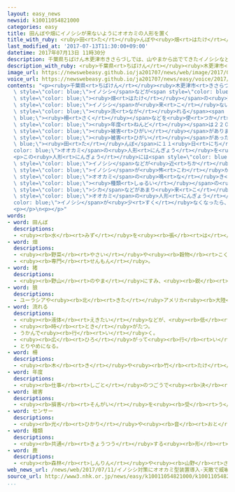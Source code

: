 ```yaml
---
layout: easy_news
newsid: k10011054821000
categories: easy
title: 田んぼや畑にイノシシが来ないようにオオカミの人形を置く
title_with_ruby: <ruby>田<rt>た</rt></ruby>んぼや<ruby>畑<rt>はたけ</rt></ruby>にイノシシが<ruby>来<rt>こ</rt></ruby>ないようにオオカミの<ruby>人形<rt>にんぎょう</rt></ruby>を<ruby>置<rt>お</rt></ruby>く
last_modified_at: '2017-07-13T11:30:00+09:00'
datetime: 2017年07月13日 11時30分
description: 千葉県ちばけん木更津市きさらづしでは、山やまから出でてきたイノシシなどが田たんぼの米こめや畑はたけの野菜やさいなどを食たべることが増ふえています。
description_with_ruby: <ruby>千葉県<rt>ちばけん</rt></ruby><ruby>木更津市<rt>きさらづし</rt></ruby>では、<ruby>山<rt>やま</rt></ruby>から<ruby>出<rt>で</rt></ruby>てきたイノシシなどが<ruby>田<rt>た</rt></ruby>んぼの<ruby>米<rt>こめ</rt></ruby>や<ruby>畑<rt>はたけ</rt></ruby>の<ruby>野菜<rt>やさい</rt></ruby>などを<ruby>食<rt>た</rt></ruby>べることが<ruby>増<rt>ふ</rt></ruby>えています。
image_url: https://newswebeasy.github.io/ja201707/news/web/image/2017/07/13/k10011054821000.jpg
voice_url: https://newswebeasy.github.io/ja201707/news/easy/voice/2017/07/13/k10011054821000.mp3
contents: "<p><ruby>千葉県<rt>ちばけん</rt></ruby><ruby>木更津市<rt>きさらづし</rt></ruby>では、<ruby>山<rt>やま</rt></ruby>から<ruby>出<rt>で</rt></ruby>てきた<span\
  \ style=\"color: blue;\">イノシシ</span>などが<span style=\"color: blue;\"><ruby>田<rt>た</rt></ruby>んぼ</span>の<ruby>米<rt>こめ</rt></ruby>や<span\
  \ style=\"color: blue;\"><ruby>畑<rt>はたけ</rt></ruby></span>の<ruby>野菜<rt>やさい</rt></ruby>などを<ruby>食<rt>た</rt></ruby>べることが<ruby>増<rt>ふ</rt></ruby>えています。<span\
  \ style=\"color: blue;\">イノシシ</span>が<ruby>来<rt>こ</rt></ruby>ないようにするため、<ruby>触<rt>さわ</rt></ruby>ると<ruby>電気<rt>でんき</rt></ruby>が<span\
  \ style=\"color: blue;\"><ruby>流<rt>なが</rt></ruby>れる</span><span style=\"color:\
  \ blue;\"><ruby>柵<rt>さく</rt></ruby></span>などを<ruby>使<rt>つか</rt></ruby>っていますが、２０１６<span\
  \ style=\"color: blue;\"><ruby>年度<rt>ねんど</rt></ruby></span>は２２００<ruby>万<rt>まん</rt></ruby><ruby>円<rt>えん</rt></ruby>の<span\
  \ style=\"color: blue;\"><ruby>被害<rt>ひがい</rt></ruby></span>がありました。</p>\n<p>ＪＡ<ruby>木更津市<rt>きさらづし</rt></ruby>は、<span\
  \ style=\"color: blue;\"><ruby>被害<rt>ひがい</rt></ruby></span>があった<span style=\"color:\
  \ blue;\"><ruby>田<rt>た</rt></ruby>んぼ</span>に１１<ruby>日<rt>にち</rt></ruby>から<span style=\"\
  color: blue;\">オオカミ</span>の<ruby>人形<rt>にんぎょう</rt></ruby>を<ruby>置<rt>お</rt></ruby>いてみることにしました。</p>\n\
  <p>この<ruby>人形<rt>にんぎょう</rt></ruby>には<span style=\"color: blue;\">センサー</span>があって、<span\
  \ style=\"color: blue;\">イノシシ</span>などが<ruby>近<rt>ちか</rt></ruby>くに<ruby>来<rt>く</rt></ruby>ると、<ruby>目<rt>め</rt></ruby>が<ruby>赤<rt>あか</rt></ruby>く<ruby>光<rt>ひか</rt></ruby>ります。<span\
  \ style=\"color: blue;\">イノシシ</span>が<ruby>怖<rt>こわ</rt></ruby>がって<ruby>逃<rt>に</rt></ruby>げるように、<span\
  \ style=\"color: blue;\">オオカミ</span>の<ruby>鳴<rt>な</rt></ruby>き<ruby>声<rt>ごえ</rt></ruby>など１８<span\
  \ style=\"color: blue;\"><ruby>種類<rt>しゅるい</rt></ruby></span>の<ruby>大<rt>おお</rt></ruby>きな<ruby>音<rt>おと</rt></ruby>も<ruby>出<rt>だ</rt></ruby>します。<ruby>北海道<rt>ほっかいどう</rt></ruby>でこの<ruby>人形<rt>にんぎょう</rt></ruby>を<ruby>使<rt>つか</rt></ruby>った<ruby>所<rt>ところ</rt></ruby>では、<span\
  \ style=\"color: blue;\">シカ</span>などがあまり<ruby>来<rt>こ</rt></ruby>なくなりました。</p>\n<p>ＪＡ<ruby>木更津市<rt>きさらづし</rt></ruby>は「<span\
  \ style=\"color: blue;\">オオカミ</span>の<ruby>人形<rt>にんぎょう</rt></ruby>で<span style=\"\
  color: blue;\">イノシシ</span>が<ruby>少<rt>すく</rt></ruby>なくなったら、もっと<ruby>置<rt>お</rt></ruby>くつもりです」と<ruby>言<rt>い</rt></ruby>っています。</p>\n\
  <p></p>\n<p></p>"
words:
- word: 田んぼ
  descriptions:
  - <ruby><rb>水</rb><rt>みず</rt></ruby>を<ruby><rb>張</rb><rt>は</rt></ruby>って、イネを<ruby><rb>育</rb><rt>そだ</rt></ruby>てる<ruby><rb>所</rb><rt>ところ</rt></ruby>。<ruby><rb>水田</rb><rt>すいでん</rt></ruby>。
- word: 畑
  descriptions:
  - <ruby><rb>野菜</rb><rt>やさい</rt></ruby>や<ruby><rb>穀物</rb><rt>こくもつ</rt></ruby>などを<ruby><rb>作</rb><rt>つく</rt></ruby>る<ruby><rb>土地</rb><rt>とち</rt></ruby>。
  - <ruby><rb>専門</rb><rt>せんもん</rt></ruby>。
- word: 猪
  descriptions:
  - <ruby><rb>野山</rb><rt>のやま</rt></ruby>にすみ、<ruby><rb>鋭</rb><rt>するど</rt></ruby>いきばを<ruby><rb>持</rb><rt>も</rt></ruby>つけもの。ブタの<ruby><rb>祖先</rb><rt>そせん</rt></ruby>といわれるが、<ruby><rb>性質</rb><rt>せいしつ</rt></ruby>はあらく<ruby><rb>一直線</rb><rt>いっちょくせん</rt></ruby>に<ruby><rb>走</rb><rt>はし</rt></ruby>るのが<ruby><rb>速</rb><rt>はや</rt></ruby>い。<ruby><rb>体</rb><rt>からだ</rt></ruby>は<ruby><rb>黒茶色</rb><rt>くろちゃいろ</rt></ruby>のあらい<ruby><rb>毛</rb><rt>け</rt></ruby>におおわれている。
- word: 狼
  descriptions:
  - ユーラシアや<ruby><rb>北</rb><rt>きた</rt></ruby>アメリカ<ruby><rb>大陸</rb><rt>たいりく</rt></ruby>の<ruby><rb>原野</rb><rt>げんや</rt></ruby>にすむ<ruby><rb>動物</rb><rt>どうぶつ</rt></ruby>。<ruby><rb>形</rb><rt>かたち</rt></ruby>は<ruby><rb>犬</rb><rt>いぬ</rt></ruby>のシェパードに<ruby><rb>似</rb><rt>に</rt></ruby>ているが、<ruby><rb>性質</rb><rt>せいしつ</rt></ruby>があらく、<ruby><rb>家畜</rb><rt>かちく</rt></ruby>や<ruby><rb>人</rb><rt>ひと</rt></ruby>をおそうこともある。かつては<ruby><rb>日本</rb><rt>にっぽん</rt></ruby>にもすんでいた。
- word: 流れる
  descriptions:
  - <ruby><rb>液体</rb><rt>えきたい</rt></ruby>などが、<ruby><rb>低</rb><rt>ひく</rt></ruby>いほうへ<ruby><rb>動</rb><rt>うご</rt></ruby>く。
  - <ruby><rb>時</rb><rt>とき</rt></ruby>がたつ。
  - うかんで<ruby><rb>行</rb><rt>い</rt></ruby>く。
  - <ruby><rb>広</rb><rt>ひろ</rt></ruby>がって<ruby><rb>行</rb><rt>い</rt></ruby>く。
  - とりやめになる。
- word: 柵
  descriptions:
  - <ruby><rb>木</rb><rt>き</rt></ruby>や<ruby><rb>竹</rb><rt>たけ</rt></ruby>などを<ruby><rb>立</rb><rt>た</rt></ruby>て、<ruby><rb>横木</rb><rt>よこぎ</rt></ruby>を<ruby><rb>打</rb><rt>う</rt></ruby>ちつけて<ruby><rb>作</rb><rt>つく</rt></ruby>った<ruby><rb>囲</rb><rt>かこ</rt></ruby>い。
- word: 年度
  descriptions:
  - <ruby><rb>仕事</rb><rt>しごと</rt></ruby>のつごうで<ruby><rb>決</rb><rt>き</rt></ruby>めた<ruby><rb>１年</rb><rt>いちねん</rt></ruby>の<ruby><rb>期間</rb><rt>きかん</rt></ruby>。ふつう<ruby><rb>４月</rb><rt>しがつ</rt></ruby><ruby><rb>１日</rb><rt>ついたち</rt></ruby>に<ruby><rb>始</rb><rt>はじ</rt></ruby>まり、<ruby><rb>翌年</rb><rt>よくねん</rt></ruby>の<ruby><rb>３月３１日</rb><rt>さんがつさんじゅういちにち</rt></ruby>に<ruby><rb>終</rb><rt>お</rt></ruby>わる。
- word: 被害
  descriptions:
  - <ruby><rb>損害</rb><rt>そんがい</rt></ruby>を<ruby><rb>受</rb><rt>う</rt></ruby>けること。また、<ruby><rb>受</rb><rt>う</rt></ruby>けた<ruby><rb>害</rb><rt>がい</rt></ruby>。
- word: センサー
  descriptions:
  - <ruby><rb>光</rb><rt>ひかり</rt></ruby>や<ruby><rb>音</rb><rt>おと</rt></ruby>、<ruby><rb>温度</rb><rt>おんど</rt></ruby>などに<ruby><rb>反応</rb><rt>はんのう</rt></ruby>して、<ruby><rb>電気的</rb><rt>でんきてき</rt></ruby>な<ruby><rb>信号</rb><rt>しんごう</rt></ruby>を<ruby><rb>送</rb><rt>おく</rt></ruby>る<ruby><rb>装置</rb><rt>そうち</rt></ruby>。
- word: 種類
  descriptions:
  - <ruby><rb>共通</rb><rt>きょうつう</rt></ruby>する<ruby><rb>形</rb><rt>かたち</rt></ruby>や<ruby><rb>性質</rb><rt>せいしつ</rt></ruby>によって<ruby><rb>分</rb><rt>わ</rt></ruby>けたもの。
- word: 鹿
  descriptions:
  - <ruby><rb>森林</rb><rt>しんりん</rt></ruby>や<ruby><rb>山野</rb><rt>さんや</rt></ruby>にすむ、<ruby><rb>草食</rb><rt>そうしょく</rt></ruby>のおとなしいけもの。<ruby><rb>足</rb><rt>あし</rt></ruby>は<ruby><rb>細長</rb><rt>ほそなが</rt></ruby>く、<ruby><rb>雄</rb><rt>おす</rt></ruby>は<ruby><rb>木</rb><rt>き</rt></ruby>の<ruby><rb>枝</rb><rt>えだ</rt></ruby>のような<ruby><rb>角</rb><rt>つの</rt></ruby>を<ruby><rb>持</rb><rt>も</rt></ruby>つ。<ruby><rb>世界各地</rb><rt>せかいかくち</rt></ruby>にいる。
web_news_url: /news/web/2017/07/11/イノシシ対策にオオカミ型装置導入-天敵で威嚇/
source_url: http://www3.nhk.or.jp/news/easy/k10011054821000/k10011054821000.html
...
```

